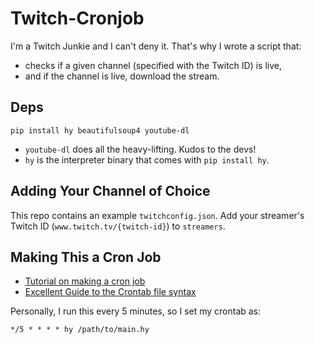 # Twitch-Cronjob

I'm a Twitch Junkie and I can't deny it. That's why I wrote a script that:
- checks if a given channel (specified with the Twitch ID) is live,
- and if the channel is live, download the stream.

## Deps

`pip install hy beautifulsoup4 youtube-dl`

- `youtube-dl` does all the heavy-lifting. Kudos to the devs!
- `hy` is the interpreter binary that comes with `pip install hy`.

## Adding Your Channel of Choice

This repo contains an example `twitchconfig.json`. Add your streamer's Twitch ID (`www.twitch.tv/{twitch-id}`) to `streamers`.

## Making This a Cron Job

- [Tutorial on making a cron job](https://docs.oracle.com/cd/E19455-01/805-7229/6j6q8svfo/index.html)
- [Excellent Guide to the Crontab file syntax](https://crontab.guru)

Personally, I run this every 5 minutes, so I set my crontab as:

```cron
*/5 * * * * hy /path/to/main.hy
```
